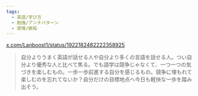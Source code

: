 ```yaml
---
tags:
  - 英語/学び方
  - 勉強/アンチパターン
  - 感情/嫉妬
---
```

[x.com/Lanboost1/status/1922182482222358925](https://x.com/Lanboost1/status/1922182482222358925)

>自分よりうまく英語が話せる人や自分より多くの言語を話せる人。つい自分より優秀な人と比べて焦る。でも語学は競争じゃなくて、一つ一つの気づきを楽しむもの。一歩一歩前進する自分を感じるもの。競争に埋もれて楽しむのを忘れてないか？自分だけの目標地点へ今日も軽快な一歩を踏み出そう。